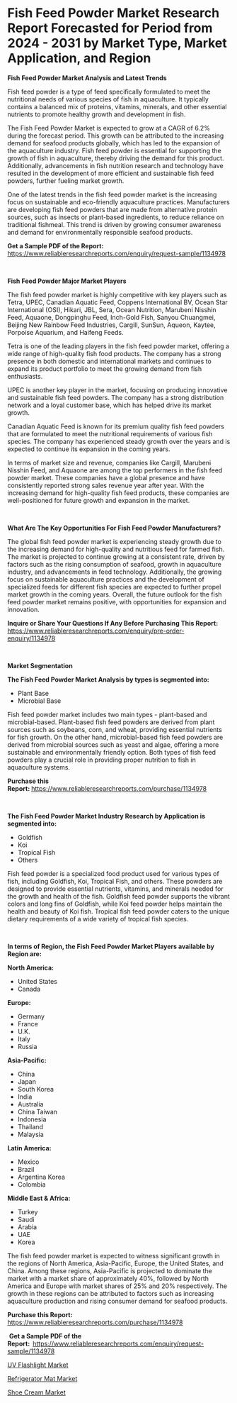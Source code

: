 <p><h1>Fish Feed Powder Market Research Report Forecasted for Period from 2024 -  2031 by Market Type, Market Application, and Region</h1></p><p><strong>Fish Feed Powder Market Analysis and Latest Trends</strong></p>
<p><p>Fish feed powder is a type of feed specifically formulated to meet the nutritional needs of various species of fish in aquaculture. It typically contains a balanced mix of proteins, vitamins, minerals, and other essential nutrients to promote healthy growth and development in fish.</p><p>The Fish Feed Powder Market is expected to grow at a CAGR of 6.2% during the forecast period. This growth can be attributed to the increasing demand for seafood products globally, which has led to the expansion of the aquaculture industry. Fish feed powder is essential for supporting the growth of fish in aquaculture, thereby driving the demand for this product. Additionally, advancements in fish nutrition research and technology have resulted in the development of more efficient and sustainable fish feed powders, further fueling market growth.</p><p>One of the latest trends in the fish feed powder market is the increasing focus on sustainable and eco-friendly aquaculture practices. Manufacturers are developing fish feed powders that are made from alternative protein sources, such as insects or plant-based ingredients, to reduce reliance on traditional fishmeal. This trend is driven by growing consumer awareness and demand for environmentally responsible seafood products.</p></p>
<p><strong>Get a Sample PDF of the Report:&nbsp;</strong> <a href="https://www.reliableresearchreports.com/enquiry/request-sample/1134978">https://www.reliableresearchreports.com/enquiry/request-sample/1134978</a></p>
<p>&nbsp;</p>
<p><strong>Fish Feed Powder Major Market Players</strong></p>
<p><p>The fish feed powder market is highly competitive with key players such as Tetra, UPEC, Canadian Aquatic Feed, Coppens International BV, Ocean Star International (OSI), Hikari, JBL, Sera, Ocean Nutrition, Marubeni Nisshin Feed, Aquaone, Dongpinghu Feed, Inch-Gold Fish, Sanyou Chuangmei, Beijing New Rainbow Feed Industries, Cargill, SunSun, Aqueon, Kaytee, Porpoise Aquarium, and Haifeng Feeds.</p><p>Tetra is one of the leading players in the fish feed powder market, offering a wide range of high-quality fish food products. The company has a strong presence in both domestic and international markets and continues to expand its product portfolio to meet the growing demand from fish enthusiasts.</p><p>UPEC is another key player in the market, focusing on producing innovative and sustainable fish feed powders. The company has a strong distribution network and a loyal customer base, which has helped drive its market growth.</p><p>Canadian Aquatic Feed is known for its premium quality fish feed powders that are formulated to meet the nutritional requirements of various fish species. The company has experienced steady growth over the years and is expected to continue its expansion in the coming years.</p><p>In terms of market size and revenue, companies like Cargill, Marubeni Nisshin Feed, and Aquaone are among the top performers in the fish feed powder market. These companies have a global presence and have consistently reported strong sales revenue year after year. With the increasing demand for high-quality fish feed products, these companies are well-positioned for future growth and expansion in the market.</p></p>
<p>&nbsp;</p>
<p><strong>What Are The Key Opportunities For Fish Feed Powder Manufacturers?</strong></p>
<p><p>The global fish feed powder market is experiencing steady growth due to the increasing demand for high-quality and nutritious feed for farmed fish. The market is projected to continue growing at a consistent rate, driven by factors such as the rising consumption of seafood, growth in aquaculture industry, and advancements in feed technology. Additionally, the growing focus on sustainable aquaculture practices and the development of specialized feeds for different fish species are expected to further propel market growth in the coming years. Overall, the future outlook for the fish feed powder market remains positive, with opportunities for expansion and innovation.</p></p>
<p><strong>Inquire or Share Your Questions If Any Before Purchasing This Report:</strong> <a href="https://www.reliableresearchreports.com/enquiry/pre-order-enquiry/1134978">https://www.reliableresearchreports.com/enquiry/pre-order-enquiry/1134978</a></p>
<p>&nbsp;</p>
<p><strong>Market Segmentation</strong></p>
<p><strong>The Fish Feed Powder Market Analysis by types is segmented into:</strong></p>
<p><ul><li>Plant Base</li><li>Microbial Base</li></ul></p>
<p><p>Fish feed powder market includes two main types - plant-based and microbial-based. Plant-based fish feed powders are derived from plant sources such as soybeans, corn, and wheat, providing essential nutrients for fish growth. On the other hand, microbial-based fish feed powders are derived from microbial sources such as yeast and algae, offering a more sustainable and environmentally friendly option. Both types of fish feed powders play a crucial role in providing proper nutrition to fish in aquaculture systems.</p></p>
<p><strong>Purchase this Report:&nbsp;</strong><a href="https://www.reliableresearchreports.com/purchase/1134978">https://www.reliableresearchreports.com/purchase/1134978</a></p>
<p>&nbsp;</p>
<p><strong>The Fish Feed Powder Market Industry Research by Application is segmented into:</strong></p>
<p><ul><li>Goldfish</li><li>Koi</li><li>Tropical Fish</li><li>Others</li></ul></p>
<p><p>Fish feed powder is a specialized food product used for various types of fish, including Goldfish, Koi, Tropical Fish, and others. These powders are designed to provide essential nutrients, vitamins, and minerals needed for the growth and health of the fish. Goldfish feed powder supports the vibrant colors and long fins of Goldfish, while Koi feed powder helps maintain the health and beauty of Koi fish. Tropical fish feed powder caters to the unique dietary requirements of a wide variety of tropical fish species.</p></p>
<p>&nbsp;</p>
<p><strong>In terms of Region, the Fish Feed Powder Market Players available by Region are:</strong></p>
<p>
    <p> <strong> North America: </strong>
        <ul>
            <li>United States</li>
            <li>Canada</li>
        </ul>
        </p> 
    <p> <strong> Europe: </strong>
        <ul>
            <li>Germany</li>
            <li>France</li>
            <li>U.K.</li>
            <li>Italy</li>
            <li>Russia</li>
        </ul>
        </p> 
    <p> <strong> Asia-Pacific: </strong>
        <ul>
            <li>China</li>
            <li>Japan</li>
            <li>South Korea</li>
            <li>India</li>
            <li>Australia</li>
            <li>China Taiwan</li>
            <li>Indonesia</li>
            <li>Thailand</li>
            <li>Malaysia</li>
        </ul>
        </p> 
    <p> <strong> Latin America: </strong>
        <ul>
            <li>Mexico</li>
            <li>Brazil</li>
            <li>Argentina Korea</li>
            <li>Colombia</li>
        </ul>
        </p> 
    <p> <strong> Middle East & Africa: </strong>
        <ul>
            <li>Turkey</li>
            <li>Saudi</li>
            <li>Arabia</li>
            <li>UAE</li>
            <li>Korea</li>
        </ul>
    </p>
    </p>
<p><p>The fish feed powder market is expected to witness significant growth in the regions of North America, Asia-Pacific, Europe, the United States, and China. Among these regions, Asia-Pacific is projected to dominate the market with a market share of approximately 40%, followed by North America and Europe with market shares of 25% and 20% respectively. The growth in these regions can be attributed to factors such as increasing aquaculture production and rising consumer demand for seafood products.</p></p>
<p><strong>Purchase this Report: </strong><a href="https://www.reliableresearchreports.com/purchase/1134978">https://www.reliableresearchreports.com/purchase/1134978</a></p>
<p>&nbsp;<strong>Get a Sample PDF of the Report:&nbsp;&nbsp;</strong><a href="https://www.reliableresearchreports.com/enquiry/request-sample/1134978">https://www.reliableresearchreports.com/enquiry/request-sample/1134978</a></p>
<p><strong></strong></p>
<p><p><a href="https://github.com/bobicer/Market-Research-Report-List-2/blob/main/uv-flashlight-market.md">UV Flashlight Market</a></p><p><a href="https://github.com/seekum/Market-Research-Report-List-1/blob/main/refrigerator-mat-market.md">Refrigerator Mat Market</a></p><p><a href="https://github.com/timeliteaut/Market-Research-Report-List-1/blob/main/shoe-cream-market.md">Shoe Cream Market</a></p></p>